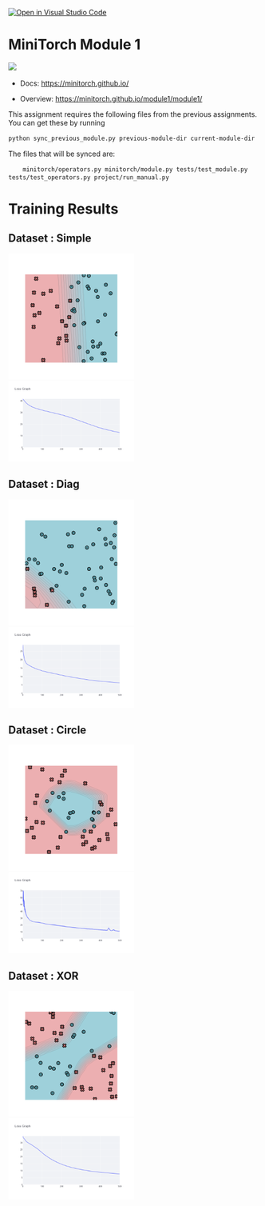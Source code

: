 [![Open in Visual Studio Code](https://classroom.github.com/assets/open-in-vscode-2e0aaae1b6195c2367325f4f02e2d04e9abb55f0b24a779b69b11b9e10269abc.svg)](https://classroom.github.com/online_ide?assignment_repo_id=15333836&assignment_repo_type=AssignmentRepo)
# MiniTorch Module 1

<img src="https://minitorch.github.io/minitorch.svg" width="50%">

* Docs: https://minitorch.github.io/

* Overview: https://minitorch.github.io/module1/module1/

This assignment requires the following files from the previous assignments. You can get these by running

```bash
python sync_previous_module.py previous-module-dir current-module-dir
```

The files that will be synced are:

        minitorch/operators.py minitorch/module.py tests/test_module.py tests/test_operators.py project/run_manual.py



# Training Results
## Dataset : Simple
<img src="plots/simple_points.png" width="50%">
<img src="plots/simple_plot.png" width="50%">

## Dataset : Diag
<img src="plots/diag_points.png" width="50%">
<img src="plots/diag_plot.png" width="50%">

## Dataset : Circle
<img src="plots/circle_points.png" width="50%">
<img src="plots/circle_plot.png" width="50%">

## Dataset : XOR
<img src="plots/xor_points.png" width="50%">
<img src="plots/xor_plot.png" width="50%">
